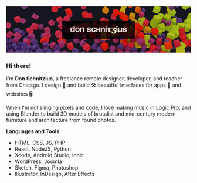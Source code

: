 ![Don Schnitzius Github Header](https://raw.githubusercontent.com/don1138/don1138/master/github-header.jpg)

### Hi there!

I'm **Don Schnitzius**, a freelance remote designer, developer, and teacher from Chicago. I design 📐 and build 🛠 beautiful interfaces for apps 📱 and websites 🖥.

When I'm not slinging pixels and code, I love making music in Logic Pro, and using Blender to build 3D models of brutalist and mid-century modern furniture and architecture from found photos.

**Languages and Tools:**

- HTML, CSS, JS, PHP
- React, NodeJS, Python
- Xcode, Android Studio, Ionic
- WordPress, Joomla
- Sketch, Figma, Photoshop
- Illustrator, InDesign, After Effects
